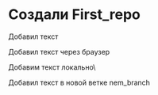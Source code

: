 ﻿# Создали First_repo

Добавил текст

Добавил текст через браузер

Добавим текст локально\

Добавил текст в новой ветке nem_branch